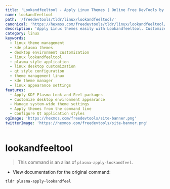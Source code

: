 ```yaml
---
title: 'Lookandfeeltool - Apply Linux Themes | Online Free DevTools by Hexmos'
name: lookandfeeltool
path: '/freedevtools/tldr/linux/lookandfeeltool/'
canonical: 'https://hexmos.com/freedevtools/tldr/linux/lookandfeeltool/'
description: 'Apply Linux themes easily with Lookandfeeltool. Customize your desktop environment, manage KDE Plasma styles, and personalize your Linux experience. Free online tool, no registration required.'
category: linux
keywords:
  - linux theme management
  - kde plasma themes
  - desktop environment customization
  - linux lookandfeeltool
  - plasma style application
  - linux desktop customization
  - qt style configuration
  - theme management linux
  - kde theme manager
  - linux appearance settings
features:
  - Apply KDE Plasma Look and Feel packages
  - Customize desktop environment appearance
  - Manage system-wide theme settings
  - Apply themes from the command line
  - Configure Qt application styles
ogImage: 'https://hexmos.com/freedevtools/site-banner.png'
twitterImage: 'https://hexmos.com/freedevtools/site-banner.png'
---
```


# lookandfeeltool

> This command is an alias of `plasma-apply-lookandfeel`.

- View documentation for the original command:

`tldr plasma-apply-lookandfeel`
